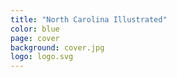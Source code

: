 ```yaml
---
title: "North Carolina Illustrated"
color: blue
page: cover
background: cover.jpg
logo: logo.svg
---
```

